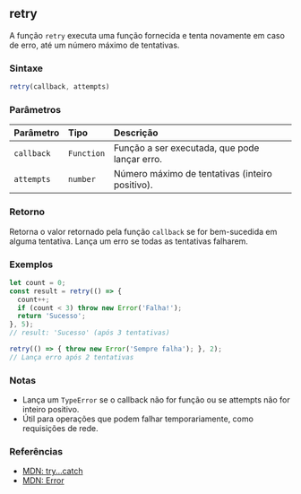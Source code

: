 ## retry

A função `retry` executa uma função fornecida e tenta novamente em caso de erro, até um número máximo de tentativas.

### Sintaxe

```typescript
retry(callback, attempts)
```

### Parâmetros

| Parâmetro   | Tipo       | Descrição                                                      |
| :-----------| :----------| :-------------------------------------------------------------|
| `callback`  | `Function` | Função a ser executada, que pode lançar erro.                 |
| `attempts`  | `number`   | Número máximo de tentativas (inteiro positivo).               |

### Retorno

Retorna o valor retornado pela função `callback` se for bem-sucedida em alguma tentativa.
Lança um erro se todas as tentativas falharem.

### Exemplos

```typescript
let count = 0;
const result = retry(() => {
  count++;
  if (count < 3) throw new Error('Falha!');
  return 'Sucesso';
}, 5);
// result: 'Sucesso' (após 3 tentativas)

retry(() => { throw new Error('Sempre falha'); }, 2);
// Lança erro após 2 tentativas
```

### Notas

- Lança um `TypeError` se o callback não for função ou se attempts não for inteiro positivo.
- Útil para operações que podem falhar temporariamente, como requisições de rede.

### Referências
- [MDN: try...catch](https://developer.mozilla.org/pt-BR/docs/Web/JavaScript/Reference/Statements/try...catch)
- [MDN: Error](https://developer.mozilla.org/pt-BR/docs/Web/JavaScript/Reference/Global_Objects/Error)